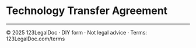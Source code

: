 # Technology Transfer Agreement

---
© 2025 123LegalDoc · DIY form · Not legal advice · Terms: 123LegalDoc.com/terms
